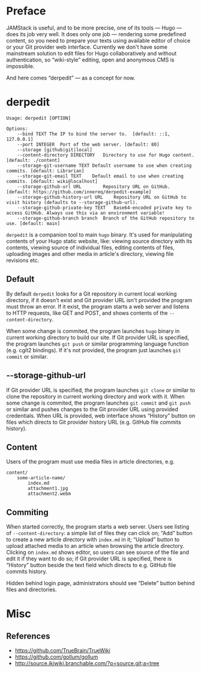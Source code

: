 # Preface
JAMStack is useful, and to be more precise, one of its tools — Hugo — does its job very well. It does only one job — rendering some predefined content, so you need to prepare your texts using available editor of choice or your Git provider web interface. Currently we don't have some mainstream solution to edit files for Hugo collaboratively and without authentication, so “wiki-style” editing, open and anonymous CMS is impossible.

And here comes “derpedit” — as a concept for now.

# derpedit
```
Usage: derpedit [OPTION]

Options:
	--bind TEXT	The IP to bind the server to.  [default: ::1, 127.0.0.1]
	--port INTEGER	Port of the web server. [default: 80]
	--storage [github|git|local]
	--content-directory DIRECTORY	Directory to use for Hugo content. [default: ./content]
	--storage-git-username TEXT	Default username to use when creating commits. [default: Librarian]
	--storage-git-email TEXT	Default email to use when creating commits. [default: wiki@localhost]
	--storage-github-url URL        Repository URL on GitHub.  [default: https://github.com/innereq/derpedit-example]
	--storage-github-history-url URL	Repository URL on GitHub to visit history (defaults to --storage-github-url).
	--storage-github-private-key TEXT	Base64-encoded private key to access GitHub. Always use this via an environment variable!
	--storage-github-branch branch  Branch of the GitHub repository to use. [default: main]
```

`derpedit` is a companion tool to main `hugo` binary. It's used for manipulating contents of your Hugo static website, like: viewing source directory with its contents, viewing source of individual files, editing contents of files, uploading images and other media in article's directory, viewing file revisions etc.

## Default
By default `derpedit` looks for a Git repository in current local working directory, if it doesn't exist and Git provider URL isn't provided the program must throw an error. If it exist, the program starts a web server and listens to HTTP requests, like GET and POST, and shows contents of the `--content-directory`.

When some change is commited, the program launches `hugo` binary in current working directory to build our site. If Git provider URL is specified, the program launches `git push` or similar programming language function (e.g. cgit2 bindings). If it's not provided, the program just launches `git commit` or similar.

## --storage-github-url
If Git provider URL is specified, the program launches `git clone` or similar to clone the repository in current working directory and work with it. When some change is commited, the program launches `git commit` and `git push` or similar and pushes changes to the Git provider URL using provided credentials. When URL is provided, web interface shows “History” button on files which directs to Git provider history URL (e.g. GitHub file commits history).

## Content
Users of the program must use media files in article directories, e.g.

```
content/
	some-article-name/
		index.md
		attachment1.jpg
		attachment2.webm
```

## Commiting
When started correctly, the program starts a web server. Users see listing of `--content-directory`: a simple list of files they can click on; “Add” button to create a new article directory with `index.md` in it; “Upload” button to upload attached media to an article when browsing the article directory. Clicking on `index.md` shows editor, so users can see source of the file and edit it if they want to do so; if Git provider URL is specified, there is “History” button beside the text field which directs to e.g. GitHub file commits history.

Hidden behind login page, administrators should see “Delete” button behind files and directories.

# Misc
## References
- https://github.com/TrueBrain/TrueWiki
- https://github.com/gollum/gollum
- http://source.ikiwiki.branchable.com/?p=source.git;a=tree
